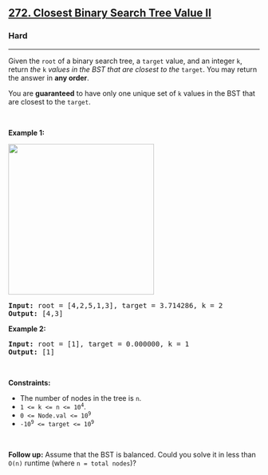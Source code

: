 <h2><a href="https://leetcode.com/problems/closest-binary-search-tree-value-ii/">272. Closest Binary Search Tree Value II</a></h2><h3>Hard</h3><hr><div style="user-select: auto;"><p style="user-select: auto;">Given the <code style="user-select: auto;">root</code> of a binary search tree, a <code style="user-select: auto;">target</code> value, and an integer <code style="user-select: auto;">k</code>, return <em style="user-select: auto;">the </em><code style="user-select: auto;">k</code><em style="user-select: auto;"> values in the BST that are closest to the</em> <code style="user-select: auto;">target</code>. You may return the answer in <strong style="user-select: auto;">any order</strong>.</p>

<p style="user-select: auto;">You are <strong style="user-select: auto;">guaranteed</strong> to have only one unique set of <code style="user-select: auto;">k</code> values in the BST that are closest to the <code style="user-select: auto;">target</code>.</p>

<p style="user-select: auto;">&nbsp;</p>
<p style="user-select: auto;"><strong style="user-select: auto;">Example 1:</strong></p>
<img alt="" src="https://assets.leetcode.com/uploads/2021/03/12/closest1-1-tree.jpg" style="width: 292px; height: 302px; user-select: auto;">
<pre style="user-select: auto;"><strong style="user-select: auto;">Input:</strong> root = [4,2,5,1,3], target = 3.714286, k = 2
<strong style="user-select: auto;">Output:</strong> [4,3]
</pre>

<p style="user-select: auto;"><strong style="user-select: auto;">Example 2:</strong></p>

<pre style="user-select: auto;"><strong style="user-select: auto;">Input:</strong> root = [1], target = 0.000000, k = 1
<strong style="user-select: auto;">Output:</strong> [1]
</pre>

<p style="user-select: auto;">&nbsp;</p>
<p style="user-select: auto;"><strong style="user-select: auto;">Constraints:</strong></p>

<ul style="user-select: auto;">
	<li style="user-select: auto;">The number of nodes in the tree is <code style="user-select: auto;">n</code>.</li>
	<li style="user-select: auto;"><code style="user-select: auto;">1 &lt;= k &lt;= n &lt;= 10<sup style="user-select: auto;">4</sup></code>.</li>
	<li style="user-select: auto;"><code style="user-select: auto;">0 &lt;= Node.val &lt;= 10<sup style="user-select: auto;">9</sup></code></li>
	<li style="user-select: auto;"><code style="user-select: auto;">-10<sup style="user-select: auto;">9</sup> &lt;= target &lt;= 10<sup style="user-select: auto;">9</sup></code></li>
</ul>

<p style="user-select: auto;">&nbsp;</p>
<p style="user-select: auto;"><strong style="user-select: auto;">Follow up:</strong> Assume that the BST is balanced. Could you solve it in less than <code style="user-select: auto;">O(n)</code> runtime (where <code style="user-select: auto;">n = total nodes</code>)?</p>
</div>